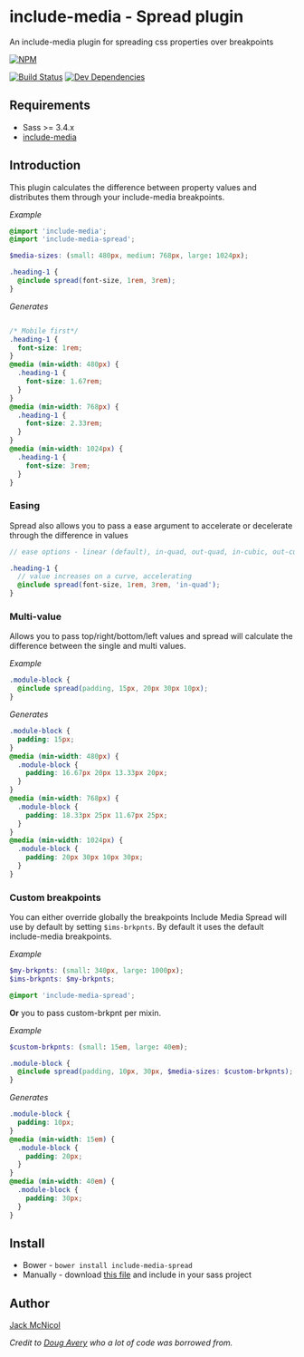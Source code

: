# include-media - Spread plugin
An include-media plugin for spreading css properties over breakpoints

[![NPM](https://nodei.co/npm/include-media-spread.png)](https://nodei.co/npm/include-media-spread/)

[![Build Status](https://travis-ci.org/jackmcpickle/include-media-spread.svg?branch=master)](https://travis-ci.org/jackmcpickle/include-media-spread) [![Dev Dependencies](https://david-dm.org/jackmcpickle/include-media-spread/dev-status.svg)](https://david-dm.org/jackmcpickle/include-media-spread?type=dev&view=list)

## Requirements

* Sass >= 3.4.x
* [include-media](https://github.com/eduardoboucas/include-media)

## Introduction
This plugin calculates the difference between property values and distributes them through your include-media breakpoints.

*Example*
```scss
@import 'include-media';
@import 'include-media-spread';

$media-sizes: (small: 480px, medium: 768px, large: 1024px);

.heading-1 {
  @include spread(font-size, 1rem, 3rem);
}

```

*Generates*
```css

/* Mobile first*/
.heading-1 {
  font-size: 1rem;
}
@media (min-width: 480px) {
  .heading-1 {
    font-size: 1.67rem;
  }
}
@media (min-width: 768px) {
  .heading-1 {
    font-size: 2.33rem;
  }
}
@media (min-width: 1024px) {
  .heading-1 {
    font-size: 3rem;
  }
}
```

### Easing
Spread also allows you to pass a ease argument to accelerate or decelerate through the difference in values

```scss
// ease options - linear (default), in-quad, out-quad, in-cubic, out-cubic, in-quart, out-quart, in-quint, out-quint

.heading-1 {
  // value increases on a curve, accelerating
  @include spread(font-size, 1rem, 3rem, 'in-quad');
}
```

### Multi-value

Allows you to pass top/right/bottom/left values and spread will calculate the difference between the single and multi values.

*Example*

```scss
.module-block {
  @include spread(padding, 15px, 20px 30px 10px);
}
```

*Generates*

```css
.module-block {
  padding: 15px;
}
@media (min-width: 480px) {
  .module-block {
    padding: 16.67px 20px 13.33px 20px;
  }
}
@media (min-width: 768px) {
  .module-block {
    padding: 18.33px 25px 11.67px 25px;
  }
}
@media (min-width: 1024px) {
  .module-block {
    padding: 20px 30px 10px 30px;
  }
}
```


### Custom breakpoints

You can either override globally the breakpoints Include Media Spread will use by default by setting `$ims-brkpnts`. By default it uses the default include-media breakpoints.

*Example*

```scss
$my-brkpnts: (small: 340px, large: 1000px);
$ims-brkpnts: $my-brkpnts;

@import 'include-media-spread';
```

**Or** you to pass custom-brkpnt per mixin.

*Example*

```scss
$custom-brkpnts: (small: 15em, large: 40em);

.module-block {
  @include spread(padding, 10px, 30px, $media-sizes: $custom-brkpnts);
}
```

*Generates*

```css
.module-block {
  padding: 10px;
}
@media (min-width: 15em) {
  .module-block {
    padding: 20px;
  }
}
@media (min-width: 40em) {
  .module-block {
    padding: 30px;
  }
}
```

## Install

* Bower - `bower install include-media-spread`
* Manually - download [this file]() and include in your sass project

## Author

[Jack McNicol](https://twitter.com/jackmcpickle)

*Credit to [Doug Avery](https://twitter.com/averyquery) who a lot of code was borrowed from.*
